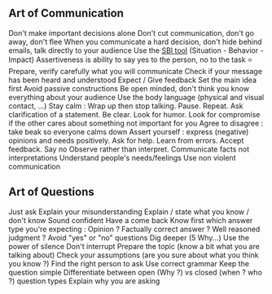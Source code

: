 
## Art of Communication
Don't make important decisions alone
Don't cut communication, don't go away, don't flee
When you communicate a hard decision, don't hide behind emails, talk directly to your audience
Use the [SBI tool](https://www.mindtools.com/pages/article/situation-behavior-impact-feedback.htm) (Situation - Behavior - Impact)
Assertiveness is ability to say yes to the person, no to the task
:star: Prepare, verify carefully what you will communicate
Check if your message has been heard and understood
Expect / Give feedback
Set the main idea first
Avoid passive constructions
Be open minded, don't think you know everything about your audience
Use the body language (physical and visual contact, ...)
Stay calm : Wrap up then stop talking. Pause. Repeat. Ask clarification of a statement. Be clear.
Look for humor.
Look for compromise if the other cares about something not important for you
Agree to disagree : take beak so everyone calms down
Assert yourself : express (negative) opinions and needs positively. Ask for help. Learn from errors. Accept feedback. Say no
Observe rather than interpret. Communicate facts not interpretations
Understand people's needs/feelings
Use non violent communication

## Art of Questions
Just ask
Explain your misunderstanding
Explain / state what you know / don't know
Sound confident
Have a come back
Know first which answer type you're expecting : Opinion ? Factually correct answer ? Well reasoned judgment ?
Avoid "yes" or "no" questions
Dig deeper (5 Why...)
Use the power of silence
Don't interrupt
Prepare the topic (know a bit what you are talking about)
Check your assumptions (are you sure about what you think you know ?)
Find the right person to ask
Use correct grammar
Keep the question simple
Differentiate between open (Why ?) vs closed (when ? who ?) question types
Explain why you are asking
